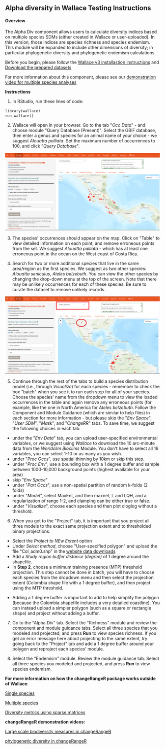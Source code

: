 ## Alpha diversity in Wallace Testing Instructions

#### Overview
The Alpha Div component allows users to calculate diversity indices based on multiple species SDMs (either created in Wallace or user-uploaded). In this version, those indices are species richness and species endemism. This module will be expanded to include other dimensions of diversity; in particular phylogenetic diversity and phylogenetic endemism calculations. 


Before you begin, please follow the [Wallace v3 installastion instructions](installation_instructions.md) and [Download the prepared datasets](Data.md)

For more information about this component, please see our [demonstration video for multiple species analyses](https://youtu.be/eXqyctCFJ0U)


**Instructions**

1. In RStudio, run these lines of code:
```{r}
library(wallace)
run_wallace()
```

2. Wallace will open in your browser. Go to the tab "*Occ Data*" - and choose module "Query Database (Present)". Select the GBIF database, then enter a genus and species for an animal name of your choice - we suggest *Alouatta palliata*. Set the maximum number of occurrences to 100, and click "*Query Database*".

![](img/crrStep2.png)

3. The species' occurrences should appear on the map. Click on "Table" to view detailed information on each point, and remove erroneous points from the set. We suggest *Alouatta palliata* - which has at least one erroneous point in the ocean on the West coast of Costa Rica.

4. Search for two or more additional species that live in the same area/region as the first species. We suggest as two other species: *Alouatta seniculus*, *Ateles belzebuth*. You can view the other species by changing the drop-down menu at the top of the screen. Note that there may be unlikely occurrences for each of these species. Be sure to curate the dataset to remove unlikely records.

![](img/crrStep4.png)

5. Continue through the rest of the tabs to build a species distribution model (i.e., through *Visualize*) for each species - remember to check the box "batch" when you see it to run each step for all of your species.  Choose the species' name from the dropdown menu to view the loaded occurrences in the table and again remove any erroneous points (for example, like the one in North America for *Ateles belzebuth*. 
Follow the Component and Module Guidance (which are similar to help files) in each section for more information - but please skip the "*Env Space*", "*User SDM*", "*Mask*", and "*ChangeRR*" tabs.
To save time, we suggest the following choices in each tab:

- under the "*Env Data*" tab, you can upload user-specified environmental variables, or we suggest using *Wallace* to download the 10 arc-minute data from the *Worldclim Bioclims* Module. You don't have to select all 19 variables, you can select 1-10 or as many as you wish.
- under "*Proc Occs*", use spatial thinning by 10km or skip this step.
- under "*Proc Env*", use a bounding box with a 1 degree buffer and sample between 1000-10,000 background points (highest available for your area)
- skip "*Env Space*"
- under "*Part Occs*", use a non-spatial partition of random k-folds (2 folds)
- under "*Model*", select MaxEnt, and then maxnet, L and LQH, and a regularization of range 1-2, and clamping can be either true or false.
- under "*Visualize*", choose each species and then plot cloglog without a threshold. 

6. When you get to the "Project" tab, it is important that you project all three models to the exact same projection extent and to thresholded binary projections. <br>
* Select the *Project to NEw Extent* option
* Under *Select method*, choose "User-specified polygon" and upload the file "Col_adm0.shp" in the [website data downloads](Data.md)
* Add a *Study region buffer distance (degree)* of 1 degree around the shapefile.
* In **Step 2**, choose a minimum training presence (MTP) threshold projection. This step cannot be done in batch, you will have to choose each species from the dropdown menu and then select the projection extent (Colombia shape file with a 1 degree buffer), and then project using the MTP threshold.

- Adding a 1 degree buffer is important to add to help simplify the polygon (because the Colombia shapefile includes a very detailed coastline). You can instead upload a simpler polygon (such as a square or rectangle shape) and project without adding a buffer.

7. Go to the "Alpha Div" tab. Select the "Richness" module and review the component and module guidance tabs. Select all three species that you modeled and projected, and press **Run** to view species richness. If you get an error message here about projecting to the same extent, try going back to the "Project" tab and add a 1 degree buffer around your polygon and reproject each species' module.

8. Select the "Endemism" module. Review the module guidance tab. Select all three species you modeled and projected, and press **Run** to view species endemism.


**For more information on how the changeRangeR package works outside of Wallace**:

[Single species](pdf/singleSpeciesMetrics.pdf)

[Multiple species](pdf/BiodivMetrics.pdf)

[Diversity metrics using sparse matrices](pdf/Diversity_Metrics_Using_Sparse_Matrices.pdf)

**changeRangeR demonstration videos:**

[Large scale biodiversity measures in changeRangeR](https://youtu.be/Hn5fm6XO7tg)

[phylogenetic diversity in changeRangeR](https://youtu.be/yJee8TVBGEs)
